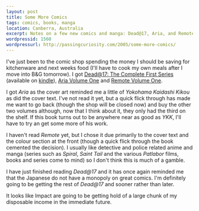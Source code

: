 ```yaml
---
layout: post
title: Some More Comics
tags: comics, books, manga
location: Canberra, Australia
excerpt: Notes on a few new comics and manga: Dead@17, Aria, and Remote.
wordpressid: 1560
wordpressurl: http://passingcuriosity.com/2005/some-more-comics/
---
```


I've just been to the comic shop spending the money I should be saving for
kitchenware and next weeks food (I'll have to cook my own meals after I move
into B&G tomorrow). I got [Dead@17: The Complete First Series][1] (available on
[kindle][2]), [Aria Volume One][3] and [Remote Volume One][4].

[1]: http://www.amazon.com/dp/0975419307/
[2]: http://www.amazon.com/dp/B0095PNI8M/
[3]: http://www.amazon.com/dp/1413900402/
[4]: http://www.amazon.com/dp/159182740X/

I got *Aria* as the cover art reminded me a little of *Yokohama Kaidashi Kikou*
as did the cover text. I've not read it yet, but a quick flick through has made
me want to go back (though the shop will be closed now) and buy the other two
volumes although, now that I think about it, they only had the third on the
shelf. If this book turns out to be anywhere near as good as *YKK*, I'll have
to try an get some more of his work.

I haven't read *Remote* yet, but I chose it due primarily to the cover text
and the colour section at the front (though a quick flick through the book
cemented the decision). I usually like detective and police related anime and
manga (series such as *Spiral*, *Saint Tail* and the various *Patlabor* films,
books and series come to mind) so I don't think this is much of a gamble.

I have just finished reading *Dead@17* and it has once again reminded me that
the Japanese do not have a monopoly on great comics. I'm definitely going to
be getting the rest of *Dead@17* and sooner rather than later.

It looks like Impact are going to be getting hold of a large chunk of my
disposable income in the immediate future.

